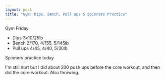 ```yaml
---
layout: post
title: "Gym: Dips, Bench, Pull ups & Spinners Practice"
---
```


Gym Friday

- Dips 3x10/25lb
- Bench 2/170, 4/155, 5/145lb
- Pull ups 4/45, 4/40, 5/30lb

Spinners practice today

I'm still hurt but I did about 200 push ups before the core workout, and then did the core workout. Also throwing.
